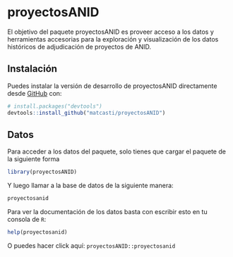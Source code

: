 
<!-- README.md is generated from README.Rmd. Please edit that file -->

# proyectosANID

<!-- badges: start -->
<!-- badges: end -->

El objetivo del paquete proyectosANID es proveer acceso a los datos y
herramientas accesorias para la exploración y visualización de los datos
históricos de adjudicación de proyectos de ANID.

## Instalación

Puedes instalar la versión de desarrollo de proyectosANID directamente
desde [GitHub](https://github.com/) con:

``` r
# install.packages("devtools")
devtools::install_github("matcasti/proyectosANID")
```

## Datos

Para acceder a los datos del paquete, solo tienes que cargar el paquete
de la siguiente forma

``` r
library(proyectosANID)
```

Y luego llamar a la base de datos de la siguiente manera:

``` r
proyectosanid
```

Para ver la documentación de los datos basta con escribir esto en tu
consola de `R`:

``` r
help(proyectosanid)
```

O puedes hacer click aquí: `proyectosANID::proyectosanid`
